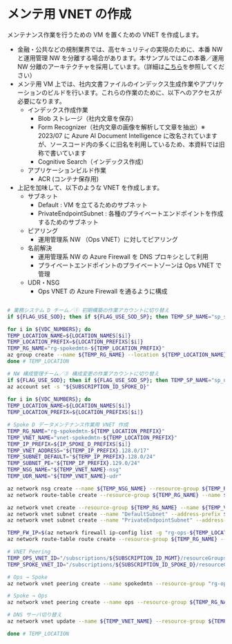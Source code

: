 # メンテ用 VNET の作成

メンテナンス作業を行うための VM を置くための VNET を作成します。

- 金融・公共などの規制業界では、高セキュリティの実現のために、本番 NW と運用管理 NW を分離する場合があります。本サンプルではこの本番／運用 NW 分離のアーキテクチャを採用しています。（詳細は[こちら](../02.管理サブスクリプションの作成/02_01_OpsVNET作成.md)を参照してください）
- メンテ用 VM 上では、社内文書ファイルのインデックス生成作業やアプリケーションのビルドを行います。これらの作業のために、以下へのアクセスが必要になります。
  - インデックス作成作業
    - Blob ストレージ（社内文章を保存）
    - Form Recognizer（社内文章の画像を解析して文章を抽出）※ 2023/07 に Azure AI Document Intelligence に改名されていますが、ソースコード内の多くに旧名を利用しているため、本資料では旧称で書いています
    - Cognitive Search（インデックス作成）
  - アプリケーションビルド作業
    - ACR (コンテナ保存用)
- 上記を加味して、以下のような VNET を作成します。
  - サブネット
    - Default : VM を立てるためのサブネット
    - PrivateEndpointSubnet : 各種のプライベートエンドポイントを作成するためのサブネット
  - ピアリング
    - 運用管理系 NW （Ops VNET）に対してピアリング
  - 名前解決
    - 運用管理系 NW の Azure Firewall を DNS プロキシとして利用
    - プライベートエンドポイントのプライベートゾーンは Ops VNET で管理
  - UDR・NSG
    - Ops VNET の Azure Firewall を通るように構成

```bash

# 業務システム D チーム／① 初期構築の作業アカウントに切り替え
if ${FLAG_USE_SOD}; then if ${FLAG_USE_SOD_SP}; then TEMP_SP_NAME="sp_spoked_dev"; az login --service-principal --username ${SP_APP_IDS[${TEMP_SP_NAME}]} --password '${SP_PWDS[${TEMP_SP_NAME}]}' --tenant ${PRIMARY_DOMAIN_NAME} --allow-no-subscriptions; else az account clear; az login -u "user_spoked_dev@${PRIMARY_DOMAIN_NAME}" -p "${ADMIN_PASSWORD}"; fi; fi

for i in ${VDC_NUMBERS}; do
TEMP_LOCATION_NAME=${LOCATION_NAMES[$i]}
TEMP_LOCATION_PREFIX=${LOCATION_PREFIXS[$i]}
TEMP_RG_NAME="rg-spokedmtn-${TEMP_LOCATION_PREFIX}"
az group create --name ${TEMP_RG_NAME} --location ${TEMP_LOCATION_NAME}
done # TEMP_LOCATION

# NW 構成管理チーム／③ 構成変更の作業アカウントに切り替え
if ${FLAG_USE_SOD}; then if ${FLAG_USE_SOD_SP}; then TEMP_SP_NAME="sp_nw_change"; az login --service-principal --username ${SP_APP_IDS[${TEMP_SP_NAME}]} --password '${SP_PWDS[${TEMP_SP_NAME}]}' --tenant ${PRIMARY_DOMAIN_NAME} --allow-no-subscriptions; else az account clear; az login -u "user_nw_change@${PRIMARY_DOMAIN_NAME}" -p "${ADMIN_PASSWORD}"; fi; fi
az account set -s "${SUBSCRIPTION_ID_SPOKE_D}"
 
for i in ${VDC_NUMBERS}; do
TEMP_LOCATION_NAME=${LOCATION_NAMES[$i]}
TEMP_LOCATION_PREFIX=${LOCATION_PREFIXS[$i]}

# Spoke D データメンテナンス作業用 VNET 作成
TEMP_RG_NAME="rg-spokedmtn-${TEMP_LOCATION_PREFIX}"
TEMP_VNET_NAME="vnet-spokedmtn-${TEMP_LOCATION_PREFIX}"
TEMP_IP_PREFIX=${IP_SPOKE_D_PREFIXS[$i]}
TEMP_VNET_ADDRESS="${TEMP_IP_PREFIX}.128.0/17"
TEMP_SUBNET_DEFAULT="${TEMP_IP_PREFIX}.128.0/24"
TEMP_SUBNET_PE="${TEMP_IP_PREFIX}.129.0/24"
TEMP_NSG_NAME="${TEMP_VNET_NAME}-nsg"
TEMP_UDR_NAME="${TEMP_VNET_NAME}-udr"

az network nsg create --name ${TEMP_NSG_NAME} --resource-group ${TEMP_RG_NAME}
az network route-table create --resource-group ${TEMP_RG_NAME} --name ${TEMP_UDR_NAME}

az network vnet create --resource-group ${TEMP_RG_NAME} --name ${TEMP_VNET_NAME} --address-prefixes ${TEMP_VNET_ADDRESS}
az network vnet subnet create --name "DefaultSubnet" --address-prefix ${TEMP_SUBNET_DEFAULT} --resource-group ${TEMP_RG_NAME} --vnet-name ${TEMP_VNET_NAME} --nsg ${TEMP_NSG_NAME} --route-table ${TEMP_UDR_NAME}
az network vnet subnet create --name "PrivateEndpointSubnet" --address-prefix ${TEMP_SUBNET_PE} --resource-group ${TEMP_RG_NAME} --vnet-name ${TEMP_VNET_NAME} --nsg ${TEMP_NSG_NAME} --route-table ${TEMP_UDR_NAME}

TEMP_FW_IP=$(az network firewall ip-config list -g "rg-ops-${TEMP_LOCATION_PREFIX}" -f "fw-ops-${TEMP_LOCATION_PREFIX}" --query "[0].privateIpAddress" --output tsv --subscription "${SUBSCRIPTION_NAME_MGMT}")
az network route-table route create --resource-group ${TEMP_RG_NAME} --name default --route-table-name ${TEMP_UDR_NAME} --address-prefix 0.0.0.0/0 --next-hop-type VirtualAppliance --next-hop-ip-address ${TEMP_FW_IP}

# VNET Peering
TEMP_OPS_VNET_ID="/subscriptions/${SUBSCRIPTION_ID_MGMT}/resourceGroups/rg-ops-${TEMP_LOCATION_PREFIX}/providers/Microsoft.Network/virtualNetworks/vnet-ops-${TEMP_LOCATION_PREFIX}"
TEMP_SPOKE_VNET_ID="/subscriptions/${SUBSCRIPTION_ID_SPOKE_D}/resourceGroups/${TEMP_RG_NAME}/providers/Microsoft.Network/virtualNetworks/${TEMP_VNET_NAME}"

# Ops → Spoke
az network vnet peering create --name spokedmtn --resource-group "rg-ops-${TEMP_LOCATION_PREFIX}" --vnet-name "vnet-ops-${TEMP_LOCATION_PREFIX}" --remote-vnet $TEMP_SPOKE_VNET_ID --allow-vnet-access --subscription "${SUBSCRIPTION_NAME_MGMT}"

# Spoke → Ops
az network vnet peering create --name ops --resource-group ${TEMP_RG_NAME} --vnet-name ${TEMP_VNET_NAME} --remote-vnet $TEMP_OPS_VNET_ID --allow-vnet-access --subscription "${SUBSCRIPTION_NAME_SPOKE_D}"

# DNS サーバ切り替え
az network vnet update --name ${TEMP_VNET_NAME} --resource-group ${TEMP_RG_NAME} --dns-servers ${TEMP_FW_IP}

done # TEMP_LOCATION

```
